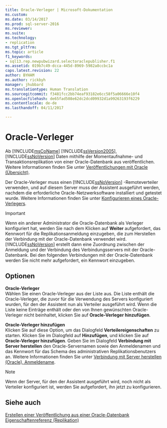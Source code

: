 ```yaml
---
title: Oracle-Verleger | Microsoft-Dokumentation
ms.custom: 
ms.date: 03/14/2017
ms.prod: sql-server-2016
ms.reviewer: 
ms.suite: 
ms.technology:
- replication
ms.tgt_pltfrm: 
ms.topic: article
f1_keywords:
- sql13.rep.newpubwizard.selectoraclepublisher.f1
ms.assetid: 019b7c49-dcca-445d-8969-5982a8ccbc1a
caps.latest.revision: 22
author: BYHAM
ms.author: rickbyh
manager: jhubbard
ms.translationtype: Human Translation
ms.sourcegitcommit: f3481fcc2bb74eaf93182e6cc58f5a06666e10f4
ms.openlocfilehash: de65fad508e62dc2dcd09932d1a99263193f6229
ms.contentlocale: de-de
ms.lasthandoff: 04/11/2017

---
```

# <a name="oracle-publisher"></a>Oracle-Verleger
  Ab [!INCLUDE[msCoName](../../includes/msconame-md.md)] [!INCLUDE[ssVersion2005](../../includes/ssversion2005-md.md)], [!INCLUDE[ssNoVersion](../../includes/ssnoversion-md.md)] Daten mithilfe der Momentaufnahme- und Transaktionsreplikation von einer Oracle-Datenbank aus veröffentlichen. Weitere Informationen finden Sie unter [Veröffentlichungen mit Oracle (Übersicht)](../../relational-databases/replication/non-sql/oracle-publishing-overview.md).  
  
 Der Oracle-Verleger muss einen [!INCLUDE[ssNoVersion](../../includes/ssnoversion-md.md)] -Remoteverteiler verwenden, und auf diesem Server muss der Assistent ausgeführt werden, nachdem die erforderliche Oracle-Netzwerksoftware installiert und getestet wurde. Weitere Informationen finden Sie unter [Konfigurieren eines Oracle-Verlegers](../../relational-databases/replication/non-sql/configure-an-oracle-publisher.md).  
  
> [!IMPORTANT]  
>  Wenn ein anderer Administrator die Oracle-Datenbank als Verleger konfiguriert hat, werden Sie nach dem Klicken auf **Weiter** aufgefordert, das Kennwort für die Replikationsanmeldung einzugeben, die zum Herstellen der Verbindung mit der Oracle-Datenbank verwendet wird. [!INCLUDE[ssNoVersion](../../includes/ssnoversion-md.md)] erstellt dann eine Zuordnung zwischen der Anmeldung und der Verbindung des Verbindungsservers mit der Oracle-Datenbank. Bei den folgenden Verbindungen mit der Oracle-Datenbank werden Sie nicht mehr aufgefordert, ein Kennwort einzugeben.  
  
## <a name="options"></a>Optionen  
 **Oracle-Verleger**  
 Wählen Sie einen Oracle-Verleger aus der Liste aus. Die Liste enthält die Oracle-Verleger, die zuvor für die Verwendung des Servers konfiguriert wurden, für den der Assistent nun als Verteiler ausgeführt wird. Wenn die Liste keine Einträge enthält oder den von Ihnen gewünschten Oracle-Verleger nicht beinhaltet, klicken Sie auf **Oracle-Verleger hinzufügen**.  
  
 **Oracle-Verleger hinzufügen**  
 Klicken Sie auf diese Option, um das Dialogfeld **Verteilereigenschaften** zu starten. Klicken Sie im Dialogfeld auf **Hinzufügen**, und klicken Sie auf **Oracle-Verleger hinzufügen**. Geben Sie im Dialogfeld **Verbindung mit Server herstellen** den Oracle-Servernamen sowie den Anmeldenamen und das Kennwort für das Schema des administrativen Replikationsbenutzers an. Weitere Informationen finden Sie unter [Verbindung mit Server herstellen &#40;Oracle&#41;, Anmeldename](../../relational-databases/replication/connect-to-server-oracle-login.md).  
  
> [!NOTE]  
>  Wenn der Server, für den der Assistent ausgeführt wird, noch nicht als Verteiler konfiguriert ist, werden Sie aufgefordert, ihn jetzt zu konfigurieren.  
  
## <a name="see-also"></a>Siehe auch  
 [Erstellen einer Veröffentlichung aus einer Oracle-Datenbank](../../relational-databases/replication/publish/create-a-publication-from-an-oracle-database.md)   
 [Eigenschaftenreferenz &#40;Replikation&#41;](../../relational-databases/replication/properties-reference-replication.md)  
  
  
